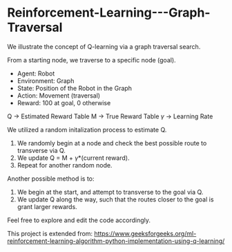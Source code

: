 # Reinforcement-Learning---Graph-Traversal

We illustrate the concept of Q-learning via a graph traversal search. 

From a starting node, we traverse to a specific node (goal).

- Agent: Robot
- Environment: Graph
- State: Position of the Robot in the Graph
- Action: Movement (traversal)
- Reward: 100 at goal, 0 otherwise

Q -> Estimated Reward Table
M -> True Reward Table
$\gamma$ -> Learning Rate

We utilized a random initalization process to estimate Q. 
1) We randomly begin at a node and check the best possible route to transverse via Q.
2) We update Q = M + $\gamma$*(current reward).
3) Repeat for another random node.

Another possible method is to:
1) We begin at the start, and attempt to transverse to the goal via Q.
2) We update Q along the way, such that the routes closer to the goal is grant larger rewards.

Feel free to explore and edit the code accordingly.

This project is extended from: 
https://www.geeksforgeeks.org/ml-reinforcement-learning-algorithm-python-implementation-using-q-learning/
